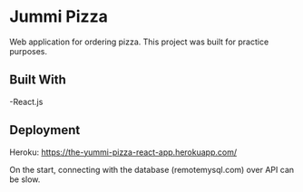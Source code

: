 

# Jummi Pizza

Web application for ordering pizza.
This project was built for practice purposes.

## Built With

 -React.js

 ## Deployment
 
 Heroku: https://the-yummi-pizza-react-app.herokuapp.com/
 
 On the start, connecting with the database (remotemysql.com) over API can be slow. 
 
